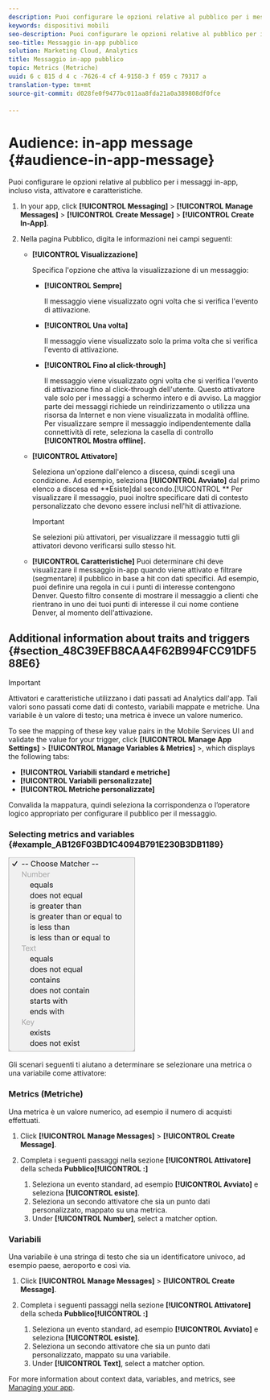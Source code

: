 ```yaml
---
description: Puoi configurare le opzioni relative al pubblico per i messaggi in-app, incluso vista, attivatore e caratteristiche.
keywords: dispositivi mobili
seo-description: Puoi configurare le opzioni relative al pubblico per i messaggi in-app, incluso vista, attivatore e caratteristiche.
seo-title: Messaggio in-app pubblico
solution: Marketing Cloud, Analytics
title: Messaggio in-app pubblico
topic: Metrics (Metriche)
uuid: 6 c 815 d 4 c -7626-4 cf 4-9158-3 f 059 c 79317 a
translation-type: tm+mt
source-git-commit: d028fe0f9477bc011aa8fda21a0a389808df0fce

---
```



# Audience: in-app message {#audience-in-app-message}

Puoi configurare le opzioni relative al pubblico per i messaggi in-app, incluso vista, attivatore e caratteristiche.

1. In your app, click **[!UICONTROL Messaging]** &gt; **[!UICONTROL Manage Messages]** &gt; **[!UICONTROL Create Message]** &gt; **[!UICONTROL Create In-App]**.
1. Nella pagina Pubblico, digita le informazioni nei campi seguenti:

   * **[!UICONTROL Visualizzazione]**

      Specifica l'opzione che attiva la visualizzazione di un messaggio:

      * **[!UICONTROL Sempre]**

         Il messaggio viene visualizzato ogni volta che si verifica l'evento di attivazione.

      * **[!UICONTROL Una volta]**

         Il messaggio viene visualizzato solo la prima volta che si verifica l'evento di attivazione.

      * **[!UICONTROL Fino al click-through]**

         Il messaggio viene visualizzato ogni volta che si verifica l'evento di attivazione fino al click-through dell'utente. Questo attivatore vale solo per i messaggi a schermo intero e di avviso. La maggior parte dei messaggi richiede un reindirizzamento o utilizza una risorsa da Internet e non viene visualizzata in modalità offline. Per visualizzare sempre il messaggio indipendentemente dalla connettività di rete, seleziona la casella di controllo **[!UICONTROL Mostra offline].**
   * **[!UICONTROL Attivatore]**

      Seleziona un'opzione dall'elenco a discesa, quindi scegli una condizione. Ad esempio, seleziona **[!UICONTROL Avviato]** dal primo elenco a discesa ed **Esiste]dal secondo.[!UICONTROL ** Per visualizzare il messaggio, puoi inoltre specificare dati di contesto personalizzato che devono essere inclusi nell'hit di attivazione.

      >[!IMPORTANT]
      >
      >Se selezioni più attivatori, per visualizzare il messaggio tutti gli attivatori devono verificarsi sullo stesso hit.

   * **[!UICONTROL Caratteristiche]**
Puoi determinare chi deve visualizzare il messaggio in-app quando viene attivato e filtrare (segmentare) il pubblico in base a hit con dati specifici. Ad esempio, puoi definire una regola in cui i punti di interesse contengono Denver. Questo filtro consente di mostrare il messaggio a clienti che rientrano in uno dei tuoi punti di interesse il cui nome contiene Denver, al momento dell'attivazione.



## Additional information about traits and triggers {#section_48C39EFB8CAA4F62B994FCC91DF588E6}

>[!IMPORTANT]
>
>Attivatori e caratteristiche utilizzano i dati passati ad Analytics dall'app. Tali valori sono passati come dati di contesto, variabili mappate e metriche. Una variabile è un valore di testo; una metrica è invece un valore numerico.

To see the mapping of these key value pairs in the Mobile Services UI and validate the value for your trigger, click **[!UICONTROL Manage App Settings]** &gt;  **[!UICONTROL Manage Variables &amp; Metrics]** &gt;, which displays the following tabs:

* **[!UICONTROL Variabili standard e metriche]**
* **[!UICONTROL Variabili personalizzate]**
* **[!UICONTROL Metriche personalizzate]**

Convalida la mappatura, quindi seleziona la corrispondenza o l’operatore logico appropriato per configurare il pubblico per il messaggio.

### Selecting metrics and variables {#example_AB126F03BD1C4094B791E230B3DB1189}

![opzioni trigger](assets/custom_trigger_matcher_options.png)

Gli scenari seguenti ti aiutano a determinare se selezionare una metrica o una variabile come attivatore:

### Metrics (Metriche)

Una metrica è un valore numerico, ad esempio il numero di acquisti effettuati.

1. Click **[!UICONTROL Manage Messages]** &gt; **[!UICONTROL Create Message]**.
1. Completa i seguenti passaggi nella sezione **[!UICONTROL Attivatore]** della scheda **Pubblico[!UICONTROL :]**

   1. Seleziona un evento standard, ad esempio **[!UICONTROL Avviato]** e seleziona **[!UICONTROL esiste]**.
   1. Seleziona un secondo attivatore che sia un punto dati personalizzato, mappato su una metrica.
   1. Under **[!UICONTROL Number]**, select a matcher option.

### Variabili

Una variabile è una stringa di testo che sia un identificatore univoco, ad esempio paese, aeroporto e così via.

1. Click **[!UICONTROL Manage Messages]** &gt; **[!UICONTROL Create Message]**.
1. Completa i seguenti passaggi nella sezione **[!UICONTROL Attivatore]** della scheda **Pubblico[!UICONTROL :]**

   1. Seleziona un evento standard, ad esempio **[!UICONTROL Avviato]** e seleziona **[!UICONTROL esiste]**.
   1. Seleziona un secondo attivatore che sia un punto dati personalizzato, mappato su una variabile.
   1. Under **[!UICONTROL Text]**, select a matcher option.

For more information about context data, variables, and metrics, see [Managing your app](/help/using/manage-apps/manage-apps.md).
